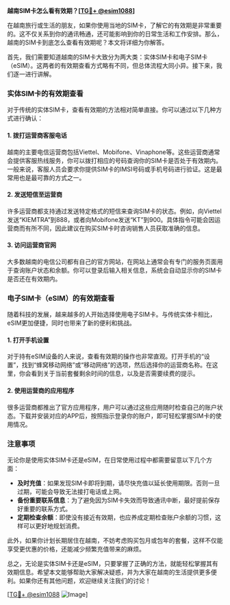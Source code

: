 **越南SIM卡怎么看有效期？[[TG💪+ @esim1088](https://t.me/s/esim1088)]**

在越南旅行或生活的朋友，如果你使用当地的SIM卡，了解它的有效期是非常重要的。这不仅关系到你的通讯畅通，还可能影响到你的日常生活和工作安排。那么，越南的SIM卡到底怎么查看有效期呢？本文将详细为你解答。

首先，我们需要知道越南的SIM卡大致分为两大类：实体SIM卡和电子SIM卡（eSIM）。这两者的有效期查看方式略有不同，但总体流程大同小异。接下来，我们逐一进行讲解。

### 实体SIM卡的有效期查看

对于传统的实体SIM卡，查看有效期的方法相对简单直接。你可以通过以下几种方式进行确认：

#### 1. 拨打运营商客服电话
越南的主要电信运营商包括Viettel、Mobifone、Vinaphone等。这些运营商通常会提供客服热线服务，你可以拨打相应的号码查询你的SIM卡是否处于有效期内。一般来说，客服人员会要求你提供SIM卡的IMSI号码或手机号码进行验证。这是最常用也是最可靠的方式之一。

#### 2. 发送短信至运营商
许多运营商都支持通过发送特定格式的短信来查询SIM卡的状态。例如，向Viettel发送“KIEMTRA”到888，或者向Mobifone发送“KT”到900。具体指令可能会因运营商而有所不同，因此建议在购买SIM卡时咨询销售人员获取准确的信息。

#### 3. 访问运营商官网
大多数越南的电信公司都有自己的官方网站，在网站上通常会有专门的服务页面用于查询账户状态和余额。你可以登录后输入相关信息，系统会自动显示你的SIM卡是否还在有效期内。

### 电子SIM卡（eSIM）的有效期查看

随着科技的发展，越来越多的人开始选择使用电子SIM卡。与传统实体卡相比，eSIM更加便捷，同时也带来了新的便利和挑战。

#### 1. 打开手机设置
对于持有eSIM设备的人来说，查看有效期的操作也非常直观。打开手机的“设置”，找到“蜂窝移动网络”或“移动网络”的选项，然后选择你的运营商名称。在这里，你会看到关于当前套餐剩余时间的信息，以及是否需要续费的提示。

#### 2. 使用运营商的应用程序
很多运营商都推出了官方应用程序，用户可以通过这些应用随时检查自己的账户状态。下载并安装对应的APP后，按照指示登录你的账户，即可轻松掌握SIM卡的使用情况。

### 注意事项

无论你是使用实体SIM卡还是eSIM，在日常使用过程中都需要留意以下几个方面：

- **及时充值**：如果发现SIM卡即将到期，请尽快充值以延长使用期限。否则一旦过期，可能会导致无法接打电话或上网。
- **备份重要联系信息**：为了避免因为SIM卡失效而导致通讯中断，最好提前保存好重要的联系方式。
- **定期检查余额**：即使没有接近有效期，也应养成定期检查账户余额的习惯，这样可以更好地规划消费。

此外，如果你计划长期居住在越南，不妨考虑购买包月或包年的套餐，这样不仅能享受更优惠的价格，还能减少频繁充值带来的麻烦。

总之，无论是实体SIM卡还是eSIM，只要掌握了正确的方法，就能轻松掌握其有效期信息。希望本文能够帮助大家解决疑惑，并为大家在越南的生活提供更多便利。如果你还有其他问题，欢迎继续关注我们的讨论！

[[TG💪+ @esim1088](https://t.me/s/esim1088) ![Image](https://i.postimg.cc/4NQfJmqS/Snipaste-2025-05-13-00-14-12.png)]